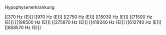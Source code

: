 Hypophysenerkrankung

[[370 Hz (E)]]
[[970 Hz (E)]]
[[2750 Hz (E)]]
[[15030 Hz (E)]]
[[71500 Hz (E)]]
[[196500 Hz (E)]]
[[275870 Hz (E)]]
[[419340 Hz (E)]]
[[612740 Hz (E)]]
[[858570 Hz (E)]]